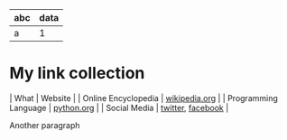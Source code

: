 | abc | data |
|-----|------|
| a   | 1    |

# My link collection

| What | Website |
| Online Encyclopedia   | [wikipedia.org](https://www.wikipedia.org/)    |
| Programming Language  | [python.org](https://www.python.org/) |
| Social Media | [twitter](https://twitter.com/), [facebook](https://www.facebook.com/) |

Another paragraph